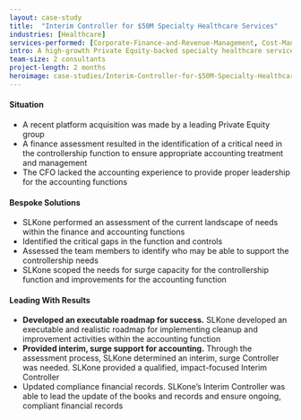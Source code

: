 ```yaml
---
layout: case-study
title:  "Interim Controller for $50M Specialty Healthcare Services"
industries: [Healthcare]
services-performed: [Corporate-Finance-and-Revenue-Management, Cost-Management, Financial-Analytics, Performance-Improvement]
intro: A high-growth Private Equity-backed specialty healthcare services company needed an interim-controller to correct the financials
team-size: 2 consultants
project-length: 2 months
heroimage: case-studies/Interim-Controller-for-$50M-Specialty-Healthcare-Services.jpg
---
```


#### Situation
- A recent platform acquisition was made by a leading Private Equity group ​
- A finance assessment resulted in the identification of a critical need in the controllership function to ensure appropriate accounting treatment and management​
- The CFO lacked the accounting experience to provide proper leadership for the accounting functions

#### Bespoke Solutions
- SLKone performed an assessment of the current landscape of needs within the finance and accounting functions​
- Identified the critical gaps in the function and controls​
- Assessed the team members to identify who may be able to support the controllership needs​
- SLKone scoped the needs for surge capacity for the controllership function and improvements for the accounting function 

#### Leading With Results
- **Developed an executable roadmap for success.** SLKone developed an executable and realistic roadmap for implementing cleanup and improvement activities within the accounting function​
- **Provided interim, surge support for accounting.**  Through the assessment process, SLKone determined an interim, surge Controller was needed. SLKone provided a qualified, impact-focused Interim Controller
- Updated compliance financial records. SLKone’s Interim Controller was able to lead the update of the books and records and ensure ongoing, compliant financial records
